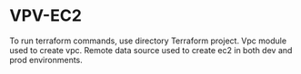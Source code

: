 # VPV-EC2
To run terraform commands, use directory Terraform project.
Vpc module used to create vpc.
Remote data source used to create ec2 in both dev and prod environments.
